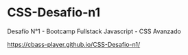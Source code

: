 # CSS-Desafio-n1
Desafío N°1 - Bootcamp Fullstack Javascript - CSS Avanzado


https://cbass-player.github.io/CSS-Desafio-n1/
